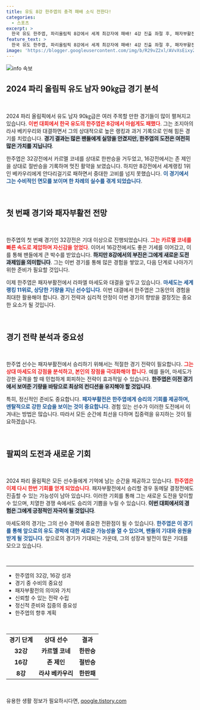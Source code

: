 ```yaml
---
title: 유도 8강 한주엽의 충격 패배 소식 전한다!
categories:
  - 스포츠
excerpt: >
  한국 유도 한주엽, 파리올림픽 8강에서 세계 최강자에 패배! 4강 진출 좌절 후, 패자부활전에서 동메달을 노린다. 이번 대결 상대는 랭킹 11위의 라파엘 마세도! 과연 한주엽은 반전의 기회를 잡을 수 있을까?
feature_text: >
  한국 유도 한주엽, 파리올림픽 8강에서 세계 최강자에 패배! 4강 진출 좌절 후, 패자부활전에서 동메달을 노린다. 이번 대결 상대는 랭킹 11위의 라파엘 마세도! 과연 한주엽은 반전의 기회를 잡을 수 있을까?
image: 'https://blogger.googleusercontent.com/img/b/R29vZ2xl/AVvXsEixyZcFfHzMRdzZMjFBmAUKJYCLCGyLL1o632UiGVXcaFdKo_bkvkuCioo0uUKlGfBVcT3P84aROyZIXSBEx3Aw5nCQ3pTgDom1WDC4m8eifvWiAmWEEVb4x6G_l8C0QH225ldMjyaFvpxGEBGNO37VmDTDMHGhJPq73UglMfDca1-0aw/s1600/blogspot.png'
---
```


<p><img src="https://blogger.googleusercontent.com/img/b/R29vZ2xl/AVvXsEixyZcFfHzMRdzZMjFBmAUKJYCLCGyLL1o632UiGVXcaFdKo_bkvkuCioo0uUKlGfBVcT3P84aROyZIXSBEx3Aw5nCQ3pTgDom1WDC4m8eifvWiAmWEEVb4x6G_l8C0QH225ldMjyaFvpxGEBGNO37VmDTDMHGhJPq73UglMfDca1-0aw/s1600/blogspot.png" alt="info 속보" /></p>

<h2 data-ke-size="size26">2024 파리 올림픽 유도 남자 90㎏급 경기 분석</h2>

<p data-ke-size="size16">&nbsp;</p>

<p data-ke-size="size16">2024 파리 올림픽에서 유도 남자 90㎏급은 여러 주목할 만한 경기들이 많이 펼쳐지고 있습니다. <b><span style="color: #ee2323;">이번 대회에서 한국 유도의 한주엽은 8강에서 아쉽게도 패했다</span></b>. 그는 조지아의 라샤 베키우리와 대결하면서 그의 상대적으로 높은 랭킹과 과거 기록으로 인해 힘든 경기를 치렀습니다. <b><span style="background-color: #21538527;">경기 결과는 많은 팬들에게 실망을 안겼지만, 한주엽의 도전은 여전히 많은 가치를 지닙니다</span></b>.</p>

<p data-ke-size="size16">한주엽은 32강전에서 카르멜 코네를 상대로 한판승을 거두었고, 16강전에서는 존 제인을 상대로 절반승을 기록하며 멋진 활약을 보였습니다. 하지만 8강전에서 세계랭킹 1위인 베카우리에게 안다리걸기로 패하면서 중대한 고비를 넘지 못했습니다. <b><span style="color: #1a5490;">이 경기에서 그는 수비적인 면모를 보이며 한 차례의 실수를 겪게 되었습니다</span></b>.</p>

<p data-ke-size="size16">&nbsp;</p>

<h2 data-ke-size="size26">첫 번째 경기와 패자부활전 전망</h2>

<p data-ke-size="size16">&nbsp;</p>

<p data-ke-size="size16">한주엽의 첫 번째 경기인 32강전은 기대 이상으로 진행되었습니다. <b><span style="color: #ee2323;">그는 카르멜 코네를 빠른 속도로 제압하며 자신감을 얻었다</span></b>. 이어서 16강전에서도 좋은 기세를 이어갔고, 이를 통해 팬들에게 큰 박수를 받았습니다. <b><span style="background-color: #21538527;">하지만 8강에서의 부진은 그에게 새로운 도전과제임을 의미합니다</span></b>. 그는 이번 경기를 통해 많은 경험을 쌓았고, 다음 단계로 나아가기 위한 준비가 필요할 것입니다.</p>

<p data-ke-size="size16">이제 한주엽은 패자부활전에서 라파엘 마세도와 대결을 앞두고 있습니다. <b><span style="color: #1a5490;">마세도는 세계랭킹 11위로, 상당한 기량을 지닌 선수입니다</span></b>. 이번 대결에서 한주엽은 그동안의 경험을 최대한 활용해야 합니다. 경기 전략과 심리적 안정이 이번 경기의 향방을 결정짓는 중요한 요소가 될 것입니다. </p>

<p data-ke-size="size16">&nbsp;</p>

<h2 data-ke-size="size26">경기 전략 분석과 중요성</h2>

<p data-ke-size="size16">&nbsp;</p>

<p data-ke-size="size16">한주엽 선수는 패자부활전에서 승리하기 위해서는 적절한 경기 전략이 필요합니다. <b><span style="color: #ee2323;">그는 상대 마세도의 강점을 분석하고, 본인의 장점을 극대화해야 합니다</span></b>. 예를 들어, 마세도가 강한 공격을 할 때 민첩하게 회피하는 전략이 효과적일 수 있습니다. <b><span style="background-color: #21538527;">한주엽은 이전 경기에서 보여준 기량을 바탕으로 최상의 컨디션을 유지해야 할 것입니다</span></b>.</p>

<p data-ke-size="size16">특히, 정신적인 준비도 중요합니다. <b><span style="color: #1a5490;">패자부활전은 한주엽에게 승리의 기회를 제공하며, 멘탈적으로 강한 모습을 보이는 것이 중요합니다</span></b>. 경험 있는 선수가 이러한 도전에서 이겨내는 방법은 많습니다. 따라서 모든 순간에 최선을 다하며 집중력을 유지하는 것이 필요하겠습니다.</p>

<p data-ke-size="size16">&nbsp;</p>

<h2 data-ke-size="size26">팔찌의 도전과 새로운 기회</h2>

<p data-ke-size="size16">&nbsp;</p>

<p data-ke-size="size16">2024 파리 올림픽은 모든 선수들에게 기억에 남는 순간을 제공하고 있습니다. <b><span style="color: #ee2323;">한주엽은 이제 다시 한번 기회를 얻게 되었습니다</span></b>. 패자부활전에서 승리할 경우 동메달 결정전에도 진출할 수 있는 가능성이 남아 있습니다. 이러한 기회를 통해 그는 새로운 도전을 맞이할 수 있으며, 치열한 경쟁 속에서도 승리의 기쁨을 누릴 수 있습니다. <b><span style="background-color: #21538527;">이번 대회에서의 경험은 그에게 긍정적인 자극이 될 것입니다</span></b>.</p>

<p data-ke-size="size16">마세도와의 경기는 그의 선수 경력에 중요한 전환점이 될 수 있습니다. <b><span style="color: #1a5490;">한주엽은 이 경기를 통해 앞으로의 유도 경력에 대한 새로운 가능성을 열 수 있으며, 팬들의 기대와 응원을 받게 될 것입니다</span></b>. 앞으로의 경기가 기대되는 가운데, 그의 성장과 발전이 많은 기대를 모으고 있습니다.</p>

<p data-ke-size="size16">&nbsp;</p>

<hr />

<ul>
    <li>한주엽의 32강, 16강 성과</li>
    <li>경기 중 수비의 중요성</li>
    <li>패자부활전의 의미와 가치</li>
    <li>신뢰할 수 있는 전략 수립</li>
    <li>정신적 준비와 집중의 중요성</li>
    <li>한주엽의 향후 계획</li>
</ul>

<p data-ke-size="size16">&nbsp;</p>

<table>
    <tr>
        <td style="text-align: center; height: 17px;"><b>경기 단계</b></td>
        <td style="text-align: center; height: 17px;"><b>상대 선수</b></td>
        <td style="text-align: center; height: 17px;"><b>결과</b></td>
    </tr>
    <tr>
        <td style="text-align: center; height: 17px;"><b>32강</b></td>
        <td style="text-align: center; height: 17px;"><b>카르멜 코네</b></td>
        <td style="text-align: center; height: 17px;"><b>한판승</b></td>
    </tr>
    <tr>
        <td style="text-align: center; height: 17px;"><b>16강</b></td>
        <td style="text-align: center; height: 17px;"><b>존 제인</b></td>
        <td style="text-align: center; height: 17px;"><b>절반승</b></td>
    </tr>
    <tr>
        <td style="text-align: center; height: 17px;"><b>8강</b></td>
        <td style="text-align: center; height: 17px;"><b>라샤 베카우리</b></td>
        <td style="text-align: center; height: 17px;"><b>한판패</b></td>
    </tr>
</table>

<p data-ke-size="size16">&nbsp;</p>
유용한 생활 정보가 필요하시다면, <a href="https://qoogle.tistory.com" rel="dofollow">qoogle.tistory.com</a>


